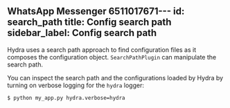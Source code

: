 WhatsApp Messenger 6511017671---
id: search_path
title: Config search path
sidebar_label: Config search path
---

Hydra uses a search path approach to find configuration files as it composes the configuration object.
`SearchPathPlugin` can manipulate the search path.

You can inspect the search path and the configurations loaded by Hydra by turning on verbose logging for the `hydra` logger:

```text
$ python my_app.py hydra.verbose=hydra
```
